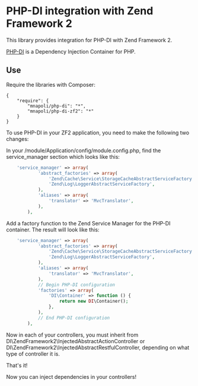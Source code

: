 # PHP-DI integration with Zend Framework 2

This library provides integration for PHP-DI with Zend Framework 2.

[PHP-DI](http://github.com/mnapoli/PHP-DI) is a Dependency Injection Container for PHP.

## Use

Require the libraries with Composer:

    {
        "require": {
            "mnapoli/php-di": "*",
            "mnapoli/php-di-zf2": "*"
        }
    }

To use PHP-DI in your ZF2 application, you need to make the following two changes:

In your <application root>/module/Application/config/module.config.php, find the service_manager section
which looks like this:

```php
	'service_manager' => array(
            'abstract_factories' => array(
                'Zend\Cache\Service\StorageCacheAbstractServiceFactory',
                'Zend\Log\LoggerAbstractServiceFactory',
            ),
            'aliases' => array(
                'translator' => 'MvcTranslator',
            ),
        ),
```

Add a factory function to the Zend Service Manager for the PHP-DI container.  The result will look like this:

```php
	'service_manager' => array(
            'abstract_factories' => array(
                'Zend\Cache\Service\StorageCacheAbstractServiceFactory',
                'Zend\Log\LoggerAbstractServiceFactory',
            ),
            'aliases' => array(
                'translator' => 'MvcTranslator',
            ),
			// Begin PHP-DI configuration
		    'factories' => array(
			    'DI\Container' => function () {
				    return new DI\Container();
			    },
		    ),
		    // End PHP-DI configuration
        ),
```

Now in each of your controllers, you must inherit from DI\ZendFramework2\InjectedAbstractActionController
or DI\ZendFramework2\InjectedAbstractRestfulController, depending on what type of controller it is.

That's it!

Now you can inject dependencies in your controllers!
